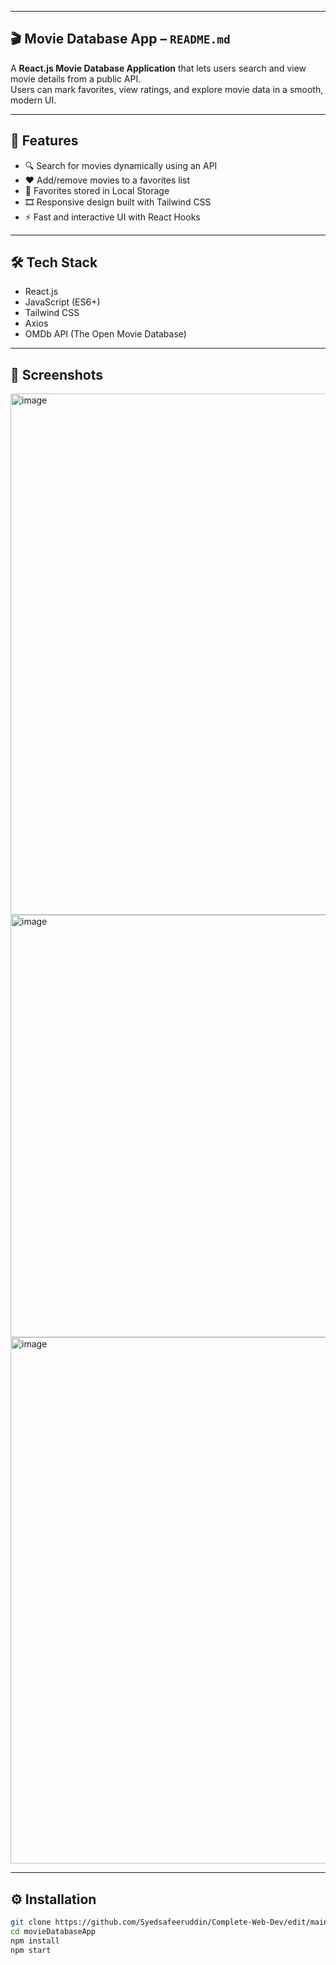 
---

## 🎬 **Movie Database App – `README.md`**

A **React.js Movie Database Application** that lets users search and view movie details from a public API.  
Users can mark favorites, view ratings, and explore movie data in a smooth, modern UI.

---

## 🚀 Features
- 🔍 Search for movies dynamically using an API  
- ❤️ Add/remove movies to a favorites list  
- 💾 Favorites stored in Local Storage  
- 🎞️ Responsive design built with Tailwind CSS  
- ⚡ Fast and interactive UI with React Hooks  

---

## 🛠️ Tech Stack
- React.js  
- JavaScript (ES6+)  
- Tailwind CSS  
- Axios  
- OMDb API (The Open Movie Database)  

---

## 📸 Screenshots
<img width="1897" height="834" alt="image" src="https://github.com/user-attachments/assets/54bc2cc0-ece4-4214-a4d1-488e08f6b863" />
<img width="1063" height="676" alt="image" src="https://github.com/user-attachments/assets/5d805071-1f9e-4b0d-b055-a07591c73c1f" />
<img width="1899" height="842" alt="image" src="https://github.com/user-attachments/assets/fb1ab92c-7624-42fe-8c80-5ba0accb9e1f" />




---

## ⚙️ Installation
```bash
git clone https://github.com/Syedsafeeruddin/Complete-Web-Dev/edit/main/LearningProjects/portfolioWeb/movieDatabaseApp
cd movieDatabaseApp
npm install
npm start
